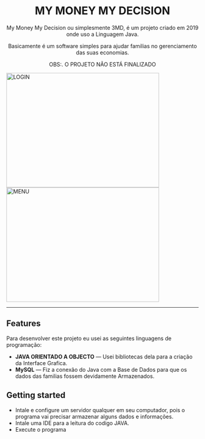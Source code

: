 # 
<h1 align="center">
<br>
MY MONEY MY DECISION
</h1>

<p align="center">
  My Money My Decision ou simplesmente 3MD, 
  é um projeto criado em 2019 onde uso a Linguagem Java. 
  
</p>
<p align="center"> Basicamente é um software simples para ajudar familias no gerenciamento das suas economias. </p>
<p align="center"> OBS:. O PROJETO NÃO ESTÁ FINALIZADO </p>

<div> 
  <img src="https://i.imgur.com/T0WgBUD.png" alt="LOGIN"  width="400" height="300" >
  <img src="https://i.imgur.com/ZxEv74l.png" alt="MENU" width="400" height="300">
</div>

<hr />

## Features
[//]: # (Add the features of your project here:)
Para desenvolver este projeto eu usei as seguintes linguagens de programação:

-  **JAVA ORIENTADO A OBJECTO** —  Usei bibliotecas dela para a criação da Interface Grafica.
-  **MySQL** —  Fiz a conexão do Java com a Base de Dados para que os dados das familias fossem devidamente Armazenados.

## Getting started

- Intale e configure um servidor qualquer em seu computador, pois o programa vai precisar armazenar alguns dados e informações.
- Intale uma IDE para a leitura do codigo JAVA.
- Execute o programa 
